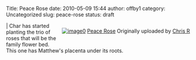 Title: Peace Rose
date: 2010-05-09 15:44
author: offby1
category: Uncategorized
slug: peace-rose
status: draft

<div style="float:right;margin-left:10px;margin-bottom:10px;">

[![image0](http://farm5.static.flickr.com/4012/4590281021_088874f5bf_m.jpg)](http://www.flickr.com/photos/offbyone/4590281021/) [Peace Rose](http://www.flickr.com/photos/offbyone/4590281021/) Originally uploaded by [Chris R](http://www.flickr.com/people/offbyone/)

</div>

| Char has started planting the trio of roses that will be the family flower bed. This one has Matthew's placenta under its roots.
